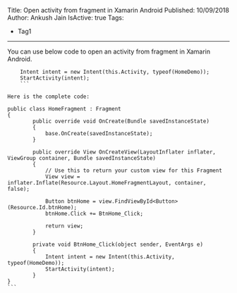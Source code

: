 Title: Open activity from fragment in Xamarin Android
Published: 10/09/2018
Author: Ankush Jain
IsActive: true
Tags:
  - Tag1
---
You can use below code to open an activity from fragment in Xamarin Android.

```
    Intent intent = new Intent(this.Activity, typeof(HomeDemo));
    StartActivity(intent);
    ```

Here is the complete code:

```
    public class HomeFragment : Fragment
    {
            public override void OnCreate(Bundle savedInstanceState)
            {
                base.OnCreate(savedInstanceState);
            }

            public override View OnCreateView(LayoutInflater inflater, ViewGroup container, Bundle savedInstanceState)
            {
                // Use this to return your custom view for this Fragment
                View view = inflater.Inflate(Resource.Layout.HomeFragmentLayout, container, false);

                Button btnHome = view.FindViewById<Button>(Resource.Id.btnHome);
                btnHome.Click += BtnHome_Click;

                return view;
            }

            private void BtnHome_Click(object sender, EventArgs e)
            {
                Intent intent = new Intent(this.Activity, typeof(HomeDemo));
                StartActivity(intent);
            }
    }
    ```

                